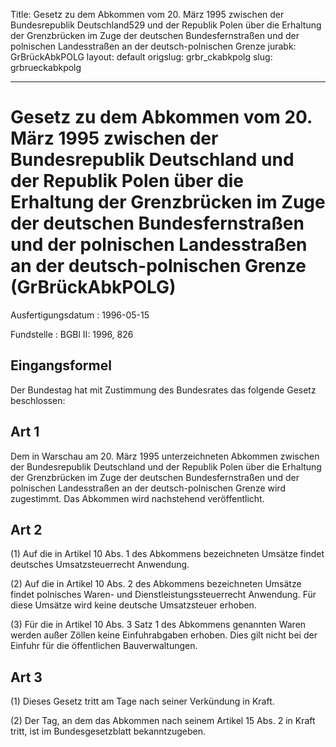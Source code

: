 Title: Gesetz zu dem Abkommen vom 20. März 1995 zwischen der Bundesrepublik Deutschland529
  und der Republik Polen über die Erhaltung der Grenzbrücken im Zuge der deutschen
  Bundesfernstraßen und der polnischen Landesstraßen an der deutsch-polnischen Grenze
jurabk: GrBrückAbkPOLG
layout: default
origslug: grbr_ckabkpolg
slug: grbrueckabkpolg

---

# Gesetz zu dem Abkommen vom 20. März 1995 zwischen der Bundesrepublik Deutschland und der Republik Polen über die Erhaltung der Grenzbrücken im Zuge der deutschen Bundesfernstraßen und der polnischen Landesstraßen an der deutsch-polnischen Grenze (GrBrückAbkPOLG)

Ausfertigungsdatum
:   1996-05-15

Fundstelle
:   BGBl II: 1996, 826



## Eingangsformel

Der Bundestag hat mit Zustimmung des Bundesrates das folgende Gesetz
beschlossen:


## Art 1

Dem in Warschau am 20. März 1995 unterzeichneten Abkommen zwischen der
Bundesrepublik Deutschland und der Republik Polen über die Erhaltung
der Grenzbrücken im Zuge der deutschen Bundesfernstraßen und der
polnischen Landesstraßen an der deutsch-polnischen Grenze wird
zugestimmt. Das Abkommen wird nachstehend veröffentlicht.


## Art 2

(1) Auf die in Artikel 10 Abs. 1 des Abkommens bezeichneten Umsätze
findet deutsches Umsatzsteuerrecht Anwendung.

(2) Auf die in Artikel 10 Abs. 2 des Abkommens bezeichneten Umsätze
findet polnisches Waren- und Dienstleistungssteuerrecht Anwendung. Für
diese Umsätze wird keine deutsche Umsatzsteuer erhoben.

(3) Für die in Artikel 10 Abs. 3 Satz 1 des Abkommens genannten Waren
werden außer Zöllen keine Einfuhrabgaben erhoben. Dies gilt nicht bei
der Einfuhr für die öffentlichen Bauverwaltungen.


## Art 3

(1) Dieses Gesetz tritt am Tage nach seiner Verkündung in Kraft.

(2) Der Tag, an dem das Abkommen nach seinem Artikel 15 Abs. 2 in
Kraft tritt, ist im Bundesgesetzblatt bekanntzugeben.

